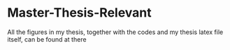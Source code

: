 # Master-Thesis-Relevant

All the figures in my thesis, together with the codes and my thesis latex file itself, can be found at there
